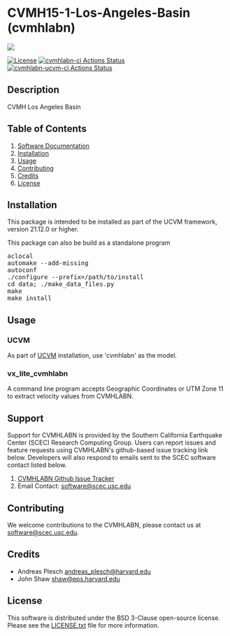 # CVMH15-1-Los-Angeles-Basin (cvmhlabn)

<a href="https://github.com/sceccode/cvmhlabn.git"><img src="https://github.com/sceccode/cvmhlabn/wiki/images/cvmhlabn_logo.png"></a>

[![License](https://img.shields.io/badge/License-BSD_3--Clause-blue.svg)](https://opensource.org/licenses/BSD-3-Clause)
[![cvmhlabn-ci Actions Status](https://github.com/SCECcode/cvmhlabn/workflows/cvmhlabn-ci/badge.svg)](https://github.com/SCECcode/cvmhlabn/actions)
[![cvmhlabn-ucvm-ci Actions Status](https://github.com/SCECcode/cvmhlabn/workflows/cvmhlabn-ucvm-ci/badge.svg)](https://github.com/SCECcode/cvmhlabn/actions)


## Description

CVMH Los Angeles Basin

## Table of Contents
1. [Software Documentation](https://github.com/SCECcode/cvmhlabn/wiki)
2. [Installation](#installation)
3. [Usage](#usage)
4. [Contributing](#contributing)
5. [Credits](#credit)
6. [License](#license)

## Installation
This package is intended to be installed as part of the UCVM framework,
version 21.12.0 or higher. 

This package can also be build as a standalone program

<pre>
aclocal
automake --add-missing
autoconf
./configure --prefix=/path/to/install
cd data; ./make_data_files.py 
make
make install
</pre>

## Usage

### UCVM

As part of [UCVM](https://github.com/SCECcode/ucvm) installation, use 'cvmhlabn' as the model.

### vx_lite_cvmhlabn

A command line program accepts Geographic Coordinates or UTM Zone 11 to extract velocity values
from CVMHLABN.

## Support
Support for CVMHLABN is provided by the Southern California Earthquake Center
(SCEC) Research Computing Group.  Users can report issues and feature requests 
using CVMHLABN's github-based issue tracking link below. Developers will also 
respond to emails sent to the SCEC software contact listed below.
1. [CVMHLABN Github Issue Tracker](https://github.com/SCECcode/cvmhlabn/issues)
2. Email Contact: software@scec.usc.edu

## Contributing
We welcome contributions to the CVMHLABN, please contact us at software@scec.usc.edu.

## Credits
* Andreas Plesch <andreas_plesch@harvard.edu>
* John Shaw <shaw@eps.harvard.edu>

## License
This software is distributed under the BSD 3-Clause open-source license.
Please see the [LICENSE.txt](LICENSE.txt) file for more information.

